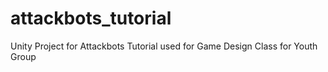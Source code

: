 # attackbots_tutorial
Unity Project for Attackbots Tutorial used for Game Design Class for Youth Group
